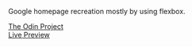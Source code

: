 Google homepage recreation mostly by using flexbox.

<a href='https://www.theodinproject.com/dashboard'>The Odin Project</a>
<br>
<a href='https://judegeronca.github.io/google-homepage/'>Live Preview</a>
